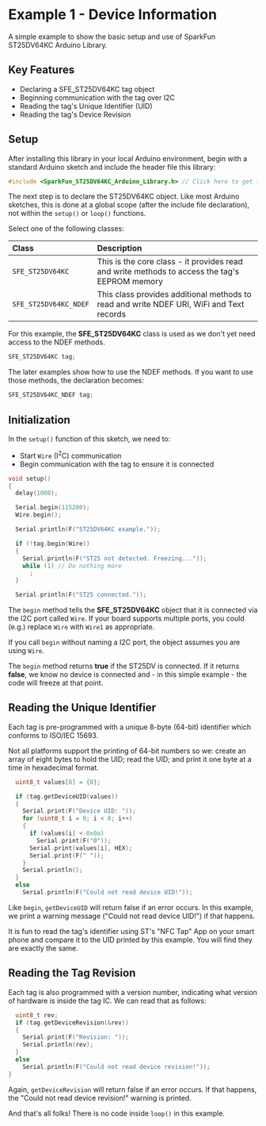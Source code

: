 # Example 1 - Device Information

A simple example to show the basic setup and use of SparkFun ST25DV64KC Arduino Library.

## Key Features

- Declaring a SFE_ST25DV64KC tag object
- Beginning communication with the tag over I2C
- Reading the tag's Unique Identifier (UID)
- Reading the tag's Device Revision

## Setup

After installing this library in your local Arduino environment, begin with a standard Arduino sketch and include the header file this library:

```C++
#include <SparkFun_ST25DV64KC_Arduino_Library.h> // Click here to get the library:  http://librarymanager/All#SparkFun_ST25DV64KC
```

The next step is to declare the ST25DV64KC object. Like most Arduino sketches, this is done at a global scope (after the include file declaration), not within the ```setup()``` or ```loop()``` functions. 

Select one of the following classes:

| Class | Description |
| :--- | :--- |
| `SFE_ST25DV64KC` | This is the core class - it provides read and write methods to access the tag's EEPROM memory |
| `SFE_ST25DV64KC_NDEF` | This class provides additional methods to read and write NDEF URI, WiFi and Text records |

For this example, the **SFE_ST25DV64KC** class is used as we don't yet need access to the NDEF methods.

```C++
SFE_ST25DV64KC tag;
```

The later examples show how to use the NDEF methods. If you want to use those methods, the declaration becomes:

```C++
SFE_ST25DV64KC_NDEF tag;
```

## Initialization

In the ```setup()``` function of this sketch, we need to:

- Start ```Wire``` (I<sup>2</sup>C) communication
- Begin communication with the tag to ensure it is connected

```C++
void setup()
{
  delay(1000);

  Serial.begin(115200);
  Wire.begin();

  Serial.println(F("ST25DV64KC example."));

  if (!tag.begin(Wire))
  {
    Serial.println(F("ST25 not detected. Freezing..."));
    while (1) // Do nothing more
      ;
  }

  Serial.println(F("ST25 connected."));
```

The ```begin``` method tells the **SFE_ST25DV64KC** object that it is connected via the I2C port called ```Wire```.
If your board supports multiple ports, you could (e.g.) replace ```Wire``` with ```Wire1``` as appropriate.

If you call ```begin``` without naming a I2C port, the object assumes you are using ```Wire```.

The ```begin``` method returns **true** if the ST25DV is connected. If it returns **false**, we know no device is connected and - in this simple example - the code will freeze at that point.

## Reading the Unique Identifier

Each tag is pre-programmed with a unique 8-byte (64-bit) identifier which conforms to ISO/IEC 15693.

Not all platforms support the printing of 64-bit numbers so we: create an array of eight bytes to hold the UID; read the UID; and print it one byte at a time in hexadecimal format.

```C++
  uint8_t values[8] = {0};

  if (tag.getDeviceUID(values))
  {
    Serial.print(F("Device UID: "));
    for (uint8_t i = 0; i < 8; i++)
    {
      if (values[i] < 0x0a)
        Serial.print(F("0"));
      Serial.print(values[i], HEX);
      Serial.print(F(" "));
    }
    Serial.println();
  }
  else
    Serial.println(F("Could not read device UID!"));
```

Like ```begin```, ```getDeviceUID``` will return false if an error occurs. In this example, we print a warning message ("Could not read device UID!") if that happens.

It is fun to read the tag's identifier using ST's "NFC Tap" App on your smart phone and compare it to the UID printed by this example. You will find they are exactly the same.

## Reading the Tag Revision

Each tag is also programmed with a version number, indicating what version of hardware is inside the tag IC. We can read that as follows:

```C++
  uint8_t rev;
  if (tag.getDeviceRevision(&rev))
  {
    Serial.print(F("Revision: "));
    Serial.println(rev);
  }
  else
    Serial.println(F("Could not read device revision!"));
}
```

Again, ```getDeviceRevision``` will return false if an error occurs. If that happens, the "Could not read device revision!" warning is printed.

And that's all folks! There is no code inside ```loop()``` in this example.



